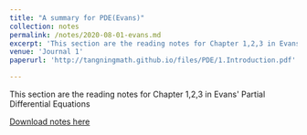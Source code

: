 ```yaml
---
title: "A summary for PDE(Evans)"
collection: notes
permalink: /notes/2020-08-01-evans.md
excerpt: 'This section are the reading notes for Chapter 1,2,3 in Evans Partial Differential Equations'
venue: 'Journal 1'
paperurl: 'http://tangningmath.github.io/files/PDE/1.Introduction.pdf'

---
```

This section are the reading notes for Chapter 1,2,3 in Evans' Partial Differential Equations

[Download notes here](http://tangningmath.github.io/files/PDE/1.Introduction.pdf)
